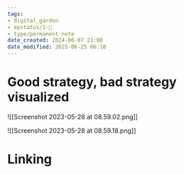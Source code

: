 ```yaml
---
tags: 
- digital_garden
- epstatus/1-🌱
- type/permanent-note
date_created: 2024-06-07 21:08
date_modified: 2025-06-25 06:10
---
```

# Good strategy, bad strategy visualized

![[Screenshot 2023-05-28 at 08.59.02.png]]

![[Screenshot 2023-05-28 at 08.59.18.png]]

# Linking